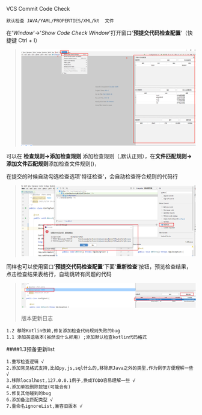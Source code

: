 VCS Commit Code Check

    默认检查 JAVA/YAML/PROPERTIES/XML/kt  文件 

在'*Window*'->'*Show Code Check Window*'打开窗口'**预提交代码检查配置**'（快捷键 Ctrl + I）
>![打开窗口](mdimg/openPlugin.png)

可以在 **检查规则->添加检查规则** 添加检查规则（,默认正则），在**文件匹配规则->添加文件匹配规则**添加检查文件规则()，

在提交的时候自动勾选检查选项'特征检查'，会自动检查符合规则的代码行
>![默认勾选](mdimg/commitResult.png)

同样也可以使用窗口'**预提交代码检查配置**'下面'**重新检查**'按钮，预览检查结果，点击检查结果表格行，自动跳转有问题的代码
>![检查结果](mdimg/checkResult.png)
>
>版本更新日志
    
    1.2 移除Kotlin依赖,修复添加检查代码规则失败的bug
    1.1 添加英语版本(虽然没什么卵用) ;添加默认检查kotlin代码格式
    
####1.3预备更新list

    1.重写检查逻辑 √
    2.添加常见格式支持,比如py,js,sql什么的,移除原Java之外的类型,作为例子方便理解一些 √
    3.移除localhost,127.0.0.1例子,换成TODO容易理解一些 √
    4.添加单独删除按钮(可能会有) 
    5.修复其他碰到的bug 
    6.添加备注匹配类型 √
    7.重命名ignoreList,兼容旧版本 √
    